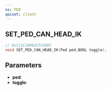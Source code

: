 ```yaml
---
ns: PED
apiset: client
---
```

## SET_PED_CAN_HEAD_IK

```c
// 0xC11C18092C5530DC
void SET_PED_CAN_HEAD_IK(Ped ped,BOOL toggle);
```


## Parameters
* **ped**:
* **toggle**: